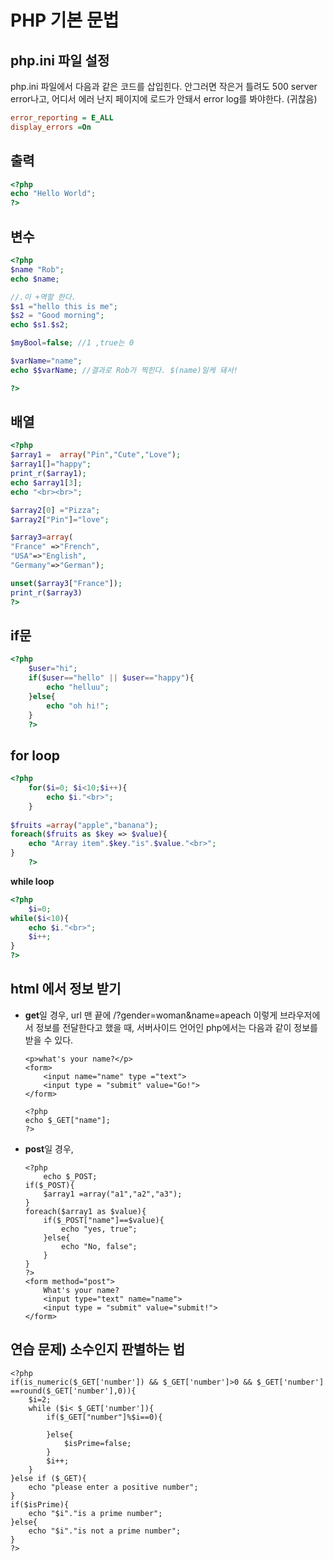 # PHP 기본 문법

## **php.ini 파일 설정**

php.ini 파일에서 다음과 같은 코드를 삽입힌다. 안그러면 작은거 틀려도 500 server error나고, 어디서 에러 난지 페이지에 로드가 안돼서 error log를 봐야한다. (귀찮음)

```ini
error_reporting = E_ALL
display_errors =On
```

## **출력**

```php
<?php
echo "Hello World";
?>
```

## **변수**

```php
<?php
$name "Rob";
echo $name;

//.이 +역할 한다.
$s1 ="hello this is me";
$s2 = "Good morning";
echo $s1.$s2;

$myBool=false; //1 ,true는 0

$varName="name";
echo $$varName; //결과로 Rob가 찍힌다. $(name)일케 돼서!

?>
```

## **배열**

```php
<?php
$array1 =  array("Pin","Cute","Love");
$array1[]="happy";
print_r($array1);
echo $array1[3];
echo "<br><br>";

$array2[0] ="Pizza";
$array2["Pin"]="love";

$array3=array(
"France" =>"French",
"USA"=>"English",
"Germany"=>"German");

unset($array3["France"]);
print_r($array3)
?>
```

## **if문**

```php
<?php
    $user="hi";
    if($user=="hello" || $user=="happy"){
        echo "helluu";
    }else{
        echo "oh hi!";
    }
    ?>
```

## **for loop**

```php
<?php
    for($i=0; $i<10;$i++){
        echo $i."<br>";
    }
    
$fruits =array("apple","banana");
foreach($fruits as $key => $value){
    echo "Array item".$key."is".$value."<br>";
}
    ?>
```

**while loop**

```php
<?php
    $i=0;
while($i<10){
    echo $i."<br>";
    $i++;
}
?>
```

## **html 에서 정보 받기**

- **get**일 경우, url 맨 끝에 /?gender=woman&name=apeach 이렇게 브라우저에서 정보를 전달한다고 했을 때, 서버사이드 언어인 php에서는 다음과 같이 정보를 받을 수 있다.

  ```php+HTML
  <p>what's your name?</p>
  <form>
      <input name="name" type ="text">
      <input type = "submit" value="Go!">
  </form>
  
  <?php
  echo $_GET["name"];
  ?>
  ```

- **post**일 경우, 

  ```php+HTML
  <?php
      echo $_POST;
  if($_POST){
      $array1 =array("a1","a2","a3");
  }
  foreach($array1 as $value){
      if($_POST["name"]==$value){
          echo "yes, true";
      }else{
          echo "No, false";
      }
  }
  ?>
  <form method="post">
      What's your name?
      <input type="text" name="name">
      <input type = "submit" value="submit!">
  </form>
  ```

## **연습 문제) 소수인지 판별하는 법**

```php+HTML
<?php
if(is_numeric($_GET['number']) && $_GET['number']>0 && $_GET['number'] ==round($_GET['number'],0)){
    $i=2;
    while ($i< $_GET['number']){
        if($_GET["number"]%$i==0){

        }else{
            $isPrime=false;
        }
        $i++;
    }
}else if ($_GET){
    echo "please enter a positive number";
}
if($isPrime){
    echo "$i"."is a prime number";
}else{
    echo "$i"."is not a prime number";
}
?>
```
